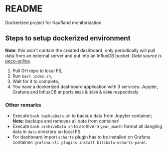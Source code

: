 # README

Dockerized project for Kaufland monitorization.

## Steps to setup dockerized environment

**Note**: this won't contain the created dashboard, only periodically will pull data from an external server and put into an InfluxDB bucket. _Data source is [peco-online](https://www.peco-online.ro/)_.

1. Pull GH repo to local FS,
2. Run `bash index.sh`,
3. Wait for it to complete,
4. You have a dockerized dashboard application with 3 services: Jupyter, Grafana and InfluxDB at ports `8888` & `3000` & `8086` respectively.

### Other remarks

- Execute `bash backupData.sh` to backup data from Jupyter container; **Note**: backups and removes all data from container!
- Execute `bash archiveData.sh` to archive in `year_month` format all dangling data in `data` directory on local FS.
- For dashboard import `echarts` plugin has to be installed on Grafana container: `grafana-cli plugins install bilibala-echarts-panel`.